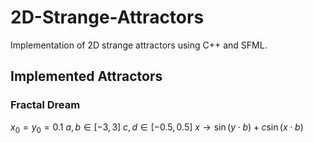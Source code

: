 # 2D-Strange-Attractors

Implementation of 2D strange attractors using C++ and SFML.

## Implemented Attractors
### Fractal Dream
$x_0=y_0=0.1$
$a, b \in [-3,3]$
$c, d \in [-0.5, 0.5]$
$x \rightarrow \sin(y\cdot b)+c\sin(x\cdot b)$
